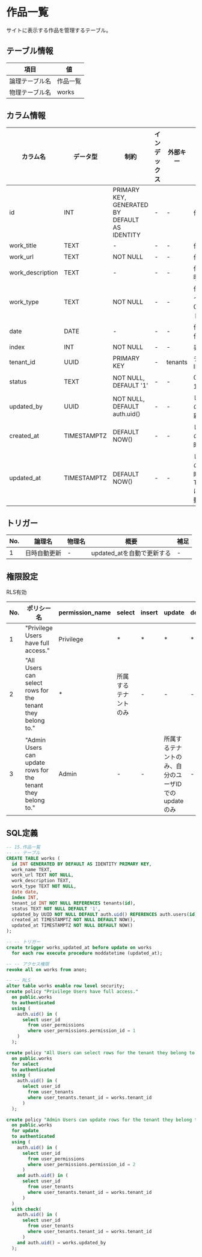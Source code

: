 # 作品一覧

サイトに表示する作品を管理するテーブル。

## テーブル情報

| 項目 | 値 |
|---|---|
| 論理テーブル名 | 作品一覧 |
| 物理テーブル名 | works |

## カラム情報

| カラム名 | データ型 | 制約 | インデックス | 外部キー | 説明 |
|------|------|------|------|------|------|
| id | INT | PRIMARY KEY, GENERATED BY DEFAULT AS IDENTITY | - | - | 作品ID |
| work_title | TEXT | - | - | - | 作品名 |
| work_url | TEXT | NOT NULL | - | - | 作品URL |
| work_description | TEXT | - | - | - | 作品の説明 |
| work_type | TEXT | NOT NULL | - | - | 作品のタイプ<br>0: イラスト |
| date | DATE | - | - | - | 作品の制作日付 |
| index | INT | NOT NULL | - | - | 表示順 |
| tenant_id | UUID | PRIMARY KEY | - | tenants | テナントID |
| status | TEXT | NOT NULL, DEFAULT '1' | - | - | 0: 無効<br>1: 有効 |
| updated_by | UUID | NOT NULL, DEFAULT auth.uid() | - | - | レコードの最終更新ユーザ |
| created_at | TIMESTAMPTZ | DEFAULT NOW() | - | - | レコードの作成日時 |
| updated_at | TIMESTAMPTZ | DEFAULT NOW() | - | - | レコードの更新日時<br>TRIGGERによる自動更新 |

## トリガー

| No. | 論理名 | 物理名 | 概要 | 補足 |
|----|---|---|---|---|
| 1 | 日時自動更新 | - | updated_atを自動で更新する | - |

## 権限設定

RLS有効

| No. | ポリシー名 | permission_name | select | insert | update | delete |
|---|---|---|---|---|---|---|
| 1 | "Privilege Users have full access." | Privilege | * | * | * | * |
| 2 | "All Users can select rows for the tenant they belong to." | * | 所属するテナントのみ | - | - | - |
| 3 | "Admin Users can update rows for the tenant they belong to." | Admin | - | - | 所属するテナントのみ、自分のユーザIDでのupdateのみ | - |


## SQL定義

```sql
-- 15.作品一覧
-- -- テーブル
CREATE TABLE works (
  id INT GENERATED BY DEFAULT AS IDENTITY PRIMARY KEY,
  work_name TEXT,
  work_url TEXT NOT NULL,
  work_description TEXT,
  work_type TEXT NOT NULL,
  date date,
  index INT,
  tenant_id INT NOT NULL REFERENCES tenants(id),
  status TEXT NOT NULL DEFAULT '1',
  updated_by UUID NOT NULL DEFAULT auth.uid() REFERENCES auth.users(id),
  created_at TIMESTAMPTZ NOT NULL DEFAULT NOW(),
  updated_at TIMESTAMPTZ NOT NULL DEFAULT NOW()
);

-- -- トリガー
create trigger works_updated_at before update on works
  for each row execute procedure moddatetime (updated_at);

-- -- アクセス権限
revoke all on works from anon;

-- -- RLS
alter table works enable row level security;
create policy "Privilege Users have full access."
  on public.works
  to authenticated
  using (
    auth.uid() in (
      select user_id
        from user_permissions
        where user_permissions.permission_id = 1
    )
  );

create policy "All Users can select rows for the tenant they belong to."
  on public.works
  for select
  to authenticated
  using (
    auth.uid() in (
      select user_id
        from user_tenants
        where user_tenants.tenant_id = works.tenant_id
      )
  );

create policy "Admin Users can update rows for the tenant they belong to."
  on public.works
  for update
  to authenticated
  using (
    auth.uid() in (
      select user_id
        from user_permissions
        where user_permissions.permission_id = 2
      )
    and auth.uid() in (
      select user_id
        from user_tenants
        where user_tenants.tenant_id = works.tenant_id
      )
  )
  with check(
    auth.uid() in (
      select user_id
        from user_tenants
        where user_tenants.tenant_id = works.tenant_id
      )
    and auth.uid() = works.updated_by
  );

```
